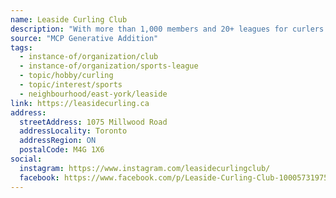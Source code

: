 ```yaml
---
name: Leaside Curling Club
description: "With more than 1,000 members and 20+ leagues for curlers of all ages and abilities, Leaside is the province's largest curling club. Our club pro is John Epping, who is top-ranked on the World Curling Tour. He can be booked for individual or team lessons. For non-members, club and ice rental, bonspiels and learn to curl programming are available throughout the season."
source: "MCP Generative Addition"
tags:
  - instance-of/organization/club
  - instance-of/organization/sports-league
  - topic/hobby/curling
  - topic/interest/sports
  - neighbourhood/east-york/leaside
link: https://leasidecurling.ca
address:
  streetAddress: 1075 Millwood Road
  addressLocality: Toronto
  addressRegion: ON
  postalCode: M4G 1X6
social:
  instagram: https://www.instagram.com/leasidecurlingclub/
  facebook: https://www.facebook.com/p/Leaside-Curling-Club-100057319755739/
---
```


